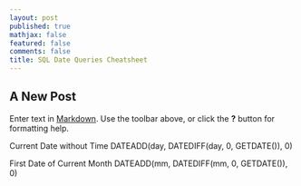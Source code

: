 ```yaml
---
layout: post
published: true
mathjax: false
featured: false
comments: false
title: SQL Date Queries Cheatsheet
---
```

## A New Post

Enter text in [Markdown](http://daringfireball.net/projects/markdown/). Use the toolbar above, or click the **?** button for formatting help.

Current Date without Time
DATEADD(day, DATEDIFF(day, 0, GETDATE()), 0)

First Date of Current Month
DATEADD(mm, DATEDIFF(mm, 0, GETDATE()), 0)

